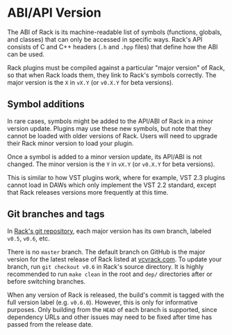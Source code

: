 # ABI/API Version

The ABI of Rack is its machine-readable list of symbols (functions, globals, and classes) that can only be accessed in specific ways.
Rack's API consists of C and C++ headers (`.h` and `.hpp` files) that define how the ABI can be used.

Rack plugins must be compiled against a particular "major version" of Rack, so that when Rack loads them, they link to Rack's symbols correctly.
The major version is the `X` in `vX.Y` (or `v0.X.Y` for beta versions).


## Symbol additions

In rare cases, symbols might be added to the API/ABI of Rack in a minor version update.
Plugins may use these new symbols, but note that they cannot be loaded with older versions of Rack.
Users will need to upgrade their Rack minor version to load your plugin.

Once a symbol is added to a minor version update, its API/ABI is not changed.
The minor version is the `Y` in `vX.Y` (or `v0.X.Y` for beta versions).

This is similar to how VST plugins work, where for example, VST 2.3 plugins cannot load in DAWs which only implement the VST 2.2 standard, except that Rack releases versions more frequently at this time.


## Git branches and tags

In [Rack's git repository](https://github.com/VCVRack/Rack), each major version has its own branch, labeled `v0.5`, `v0.6`, etc.

There is no `master` branch.
The default branch on GitHub is the major version for the latest release of Rack listed at [vcvrack.com](https://vcvrack.com/).
To update your branch, run `git checkout v0.6` in Rack's source directory.
It is highly recommended to run `make clean` in the root and `dep/` directories after or before switching branches.

When any version of Rack is released, the build's commit is tagged with the full version label (e.g. `v0.6.0`).
However, this is only for informative purposes.
Only building from the `HEAD` of each branch is supported, since dependency URLs and other issues may need to be fixed after time has passed from the release date.
